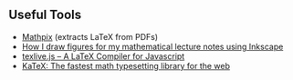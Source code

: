## Useful Tools

-   [Mathpix](https://mathpix.com/) (extracts LaTeX from PDFs)
-   [How I draw figures for my mathematical lecture notes using Inkscape](https://castel.dev/post/lecture-notes-2/#)
-   [texlive.js – A LaTeX Compiler for Javascript](http://manuels.github.io/texlive.js/#running)
-   [KaTeX: The fastest math typesetting library for the web](https://katex.org/)

